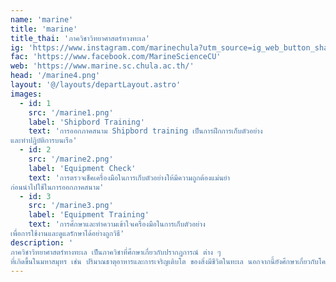 ```yaml
---
name: 'marine'
title: 'marine'
title_thai: 'ภาควิชาวิทยาศาสตร์ทางทะเล'
ig: 'https://www.instagram.com/marinechula?utm_source=ig_web_button_share_sheet&igsh=ZDNlZDc0MzIxNw=='
fac: 'https://www.facebook.com/MarineScienceCU'
web: 'https://www.marine.sc.chula.ac.th/'
head: '/marine4.png'
layout: '@/layouts/departLayout.astro'
images:
  - id: 1
    src: '/marine1.png'
    label: 'Shipbord Training'
    text: 'การออกภาคสนาม Shipbord training เป็นการฝึกการเก็บตัวอย่าง 
และทำปฏิบัติการบนเรือ'
  - id: 2
    src: '/marine2.png'
    label: 'Equipment Check'
    text: 'การตรวจเช็คเครื่องมือในการเก็บตัวอย่างให้มีความถูกต้องแม่นยำ  
ก่อนนำไปใช้ในการออกภาคสนาม'
  - id: 3
    src: '/marine3.png'
    label: 'Equipment Training'
    text: 'การศึกษาและทำความเข้าใจเครื่องมือในการเก็บตัวอย่าง  
เพื่อการใช้งานและดูแลรักษาได้อย่างถูกวิธี'
description: '
ภาควิชาวิทยาศาสตร์ทางทะเล เป็นภาควิชาที่ศึกษาเกี่ยวกับปรากฏการณ์ ต่าง ๆ 
ที่เกิดขึ้นในมหาสมุทร เช่น ปริมาณธาตุอาหารและการเจริญเติบโต ของสิ่งมีชีวิตในทะเล นอกจากนี้ยังศึกษาเกี่ยวกับโครงสร้างของมหาสมุทรอีกด้วย'
---
```

